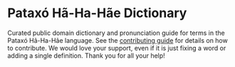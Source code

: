 
# Pataxó Hã-Ha-Hãe Dictionary

Curated public domain dictionary and pronunciation guide for terms in the Pataxó Hã-Ha-Hãe language. See the [contributing guide](https://github.com/drumworkteam/term/blob/make/.github/contributing.md) for details on how to contribute. We would love your support, even if it is just fixing a word or adding a single definition. Thank you for all your help!